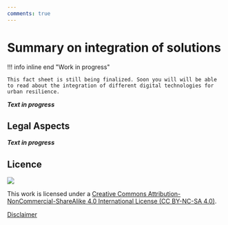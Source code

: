 ```yaml
---
comments: true
---
```


# Summary on integration of solutions

!!! info inline end "Work in progress"

    This fact sheet is still being finalized. Soon you will will be able to read about the integration of different digital technologies for urban resilience. 

***Text in progress***

## Legal Aspects

***Text in progress***

## Licence
![](https://i.creativecommons.org/l/by-nc-sa/4.0/88x31.png)

This work is licensed under a [Creative Commons Attribution-NonCommercial-ShareAlike 4.0 International License (CC BY-NC-SA 4.0)](https://creativecommons.org/licenses/by-nc-sa/4.0/).

[Disclaimer](../../disclaimer.md)
